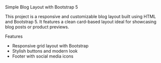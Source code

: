  Simple Blog Layout with Bootstrap 5

This project is a responsive and customizable blog layout built using HTML and Bootstrap 5. It features a clean card-based layout ideal for showcasing blog posts or product previews.

 Features

- Responsive grid layout with Bootstrap
- Stylish buttons and modern look
- Footer with social media icons